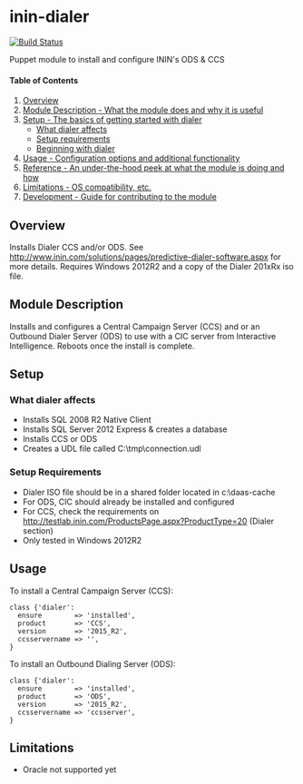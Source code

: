 # inin-dialer

[![Build Status](https://travis-ci.org/PierrickI3/inin-dialer.svg?branch=master)](https://travis-ci.org/PierrickI3/inin-dialer)

Puppet module to install and configure ININ's ODS & CCS

#### Table of Contents

1. [Overview](#overview)
2. [Module Description - What the module does and why it is useful](#module-description)
3. [Setup - The basics of getting started with dialer](#setup)
    * [What dialer affects](#what-dialer-affects)
    * [Setup requirements](#setup-requirements)
    * [Beginning with dialer](#beginning-with-dialer)
4. [Usage - Configuration options and additional functionality](#usage)
5. [Reference - An under-the-hood peek at what the module is doing and how](#reference)
5. [Limitations - OS compatibility, etc.](#limitations)
6. [Development - Guide for contributing to the module](#development)

## Overview

Installs Dialer CCS and/or ODS. See http://www.inin.com/solutions/pages/predictive-dialer-software.aspx for more details.
Requires Windows 2012R2 and a copy of the Dialer 201xRx iso file.

## Module Description

Installs and configures a Central Campaign Server (CCS) and or an Outbound Dialer Server (ODS) 
to use with a CIC server from Interactive Intelligence. Reboots once the install is complete.

## Setup

### What dialer affects

* Installs SQL 2008 R2 Native Client
* Installs SQL Server 2012 Express & creates a database
* Installs CCS or ODS
* Creates a UDL file called C:\tmp\connection.udl

### Setup Requirements

* Dialer ISO file should be in a shared folder located in c:\daas-cache
* For ODS, CIC should already be installed and configured
* For CCS, check the requirements on http://testlab.inin.com/ProductsPage.aspx?ProductType=20 (Dialer section)
* Only tested in Windows 2012R2

## Usage

To install a Central Campaign Server (CCS):

```puppet
class {'dialer':
  ensure        => 'installed',
  product       => 'CCS',
  version       => '2015_R2',
  ccsservername => '',
}
```

To install an Outbound Dialing Server (ODS):

```puppet
class {'dialer':
  ensure        => 'installed',
  product       => 'ODS',
  version       => '2015_R2',
  ccsservername => 'ccsserver',
}
```

## Limitations

* Oracle not supported yet